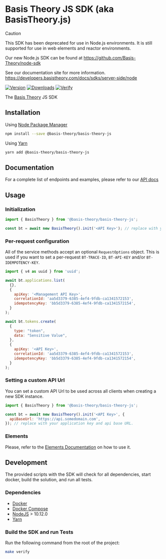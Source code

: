 # Basis Theory JS SDK (aka BasisTheory.js)

> [!CAUTION]
> This SDK has been deprecated for use in Node.js environments. It is still supported for use in web elements and reactor environments.
>
> Our new Node.js SDK can be found at https://github.com/Basis-Theory/node-sdk
>
> See our documentation site for more information. https://developers.basistheory.com/docs/sdks/server-side/node

[![Version](https://img.shields.io/npm/v/@basis-theory/basis-theory-js.svg)](https://www.npmjs.org/package/@basis-theory/basis-theory-js)
[![Downloads](https://img.shields.io/npm/dm/@basis-theory/basis-theory-js.svg)](https://www.npmjs.org/package/@basis-theory/basis-theory-js)
[![Verify](https://github.com/Basis-Theory/basis-theory-js/actions/workflows/release.yml/badge.svg)](https://github.com/Basis-Theory/basis-theory-js/actions/workflows/release.yml)

The [Basis Theory](https://basistheory.com/) JS SDK

## Installation

Using [Node Package Manager](https://docs.npmjs.com/)

```sh
npm install --save @basis-theory/basis-theory-js
```

Using [Yarn](https://classic.yarnpkg.com/en/docs/)

```sh
yarn add @basis-theory/basis-theory-js
```

## Documentation

For a complete list of endpoints and examples, please refer to our [API docs](https://docs.basistheory.com/api-reference/?javascript#introduction)

## Usage

### Initialization

```javascript
import { BasisTheory } from '@basis-theory/basis-theory-js';

const bt = await new BasisTheory().init('<API Key>'); // replace with your application key
```

### Per-request configuration

All of the service methods accept an optional `RequestOptions` object. This is used if you want to set a per-request `BT-TRACE-ID`, `BT-API-KEY` and/or `BT-IDEMPOTENCY-KEY`.

```javascript
import { v4 as uuid } from 'uuid';

await bt.applications.list(
  {},
  {
    apiKey: '<Management API Key>',
    correlationId: 'aa5d3379-6385-4ef4-9fdb-ca1341572153',
    idempotencyKey: 'bb5d3379-6385-4ef4-9fdb-ca1341572154',
  }
);

await bt.tokens.create(
  {
    type: "token",
    data: "Sensitive Value",
  },
  {
    apiKey: '<API Key>',
    correlationId: 'aa5d3379-6385-4ef4-9fdb-ca1341572153',
    idempotencyKey: 'bb5d3379-6385-4ef4-9fdb-ca1341572154',
  }
);
```

### Setting a custom API Url

You can set a custom API Url to be used across all clients when creating a new SDK instance.

```javascript
import { BasisTheory } from '@basis-theory/basis-theory-js';

const bt = await new BasisTheory().init('<API Key>', {
  apiBaseUrl: 'https://api.somedomain.com',
}); // replace with your application key and api base URL.
```

### Elements

Please, refer to the [Elements Documentation](https://docs.basistheory.com/elements) on how to use it.

## Development

The provided scripts with the SDK will check for all dependencies, start docker, build the solution, and run all tests.

### Dependencies

- [Docker](https://www.docker.com/products/docker-desktop)
- [Docker Compose](https://www.docker.com/products/docker-desktop)
- [NodeJS](https://nodejs.org/en/) > 10.12.0
- [Yarn](https://classic.yarnpkg.com/en/docs/)

### Build the SDK and run Tests

Run the following command from the root of the project:

```sh
make verify
```
